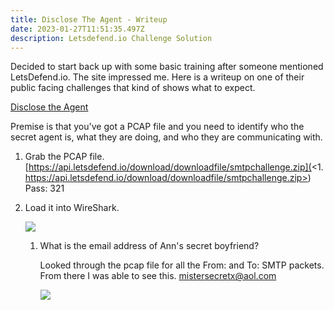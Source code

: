 ```yaml
---
title: Disclose The Agent - Writeup
date: 2023-01-27T11:51:35.497Z
description: Letsdefend.io Challenge Solution
---
```



D﻿ecided to start back up with some basic training after someone mentioned LetsDefend.io.  The site impressed me.  Here is a writeup on one of their public facing challenges that kind of shows what to expect.

[D﻿isclose the Agent](https://app.letsdefend.io/challenge/disclose-the-agent)

Premise is that you've got a PCAP file and you need to identify who the secret agent is, what they are doing, and who they are communicating with.  

1. G﻿rab the PCAP file. [https://api.letsdefend.io/download/downloadfile/smtpchallenge.zip](<1. https://api.letsdefend.io/download/downloadfile/smtpchallenge.zip>) Pass: 321
2. L﻿oad it into WireShark.  

   ![](/img/screenshot-from-2023-01-27-05-57-30.png)

   1. What is the email address of Ann's secret boyfriend?

      L﻿ooked through the pcap file for all the From: and To: SMTP packets.  From there I was able to see this.  [mistersecretx@aol.com](mailto:mistersecretx@aol.com)

      ![](/img/screenshot-from-2023-01-31-22-41-35.png)